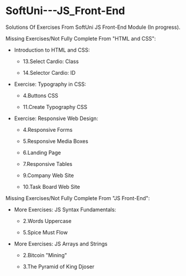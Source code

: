 # SoftUni---JS_Front-End

Solutions Of Exercises From SoftUni JS Front-End Module (In progress).

Missing Exercises/Not Fully Complete From "HTML and CSS":

- Introduction to HTML and CSS:

  - 13.Select Cardio: Class

  - 14.Selector Cardio: ID

- Exercise: Typography in CSS:

  - 4.Buttons CSS 

  - 11.Create Typography CSS 

- Exercise: Responsive Web Design:

  - 4.Responsive Forms

  - 5.Responsive Media Boxes

  - 6.Landing Page

  - 7.Responsive Tables

  - 9.Company Web Site

  - 10.Task Board Web Site

Missing Exercises/Not Fully Complete From "JS Front-End":

- More Exercises: JS Syntax Fundamentals:
   
  - 2.Words Uppercase

  - 5.Spice Must Flow

- More Exercises: JS Arrays and Strings

  - 2.Bitcoin "Mining"

  - 3.The Pyramid of King Djoser
